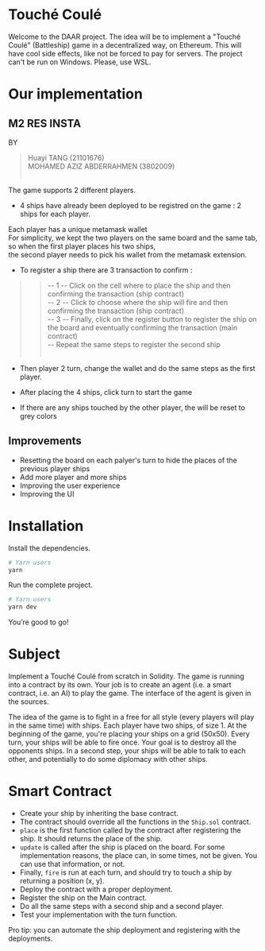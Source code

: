 # Touché Coulé

Welcome to the DAAR project. The idea will be to implement a "Touché Coulé" (Battleship) game
in a decentralized way, on Ethereum. This will have cool side effects, like not
be forced to pay for servers.
The project can't be run on Windows. Please, use WSL.

# Our implementation
## M2 RES INSTA
BY 
>Huayi TANG (21101676)<br />
>MOHAMED AZIZ ABDERRAHMEN (3802009)<br /><br />

The game supports 2 different players. 
- 4 ships have already been deployed to be registred on the game : 2 ships for each player.

Each player has a unique metamask wallet<br />
For simplicity, we kept the two players on the same board and the same tab, so when the first player places his two ships,<br />
the second player needs to pick his wallet from the metamask extension.<br />

- To register a ship there are 3 transaction to confirm : <br />

>> -- 1 -- Click on the cell where to place the ship and then confirming the transaction (ship contract)<br />
>> -- 2 -- Click to choose where the ship will fire and then confirming the transaction (ship contract)<br />
>> -- 3 -- Finally, click on the register button to register the ship on the board and eventually confirming the transaction (main contract)<br />
>> -- Repeat the same steps to register the second ship<br /><br />

- Then player 2 turn, change the wallet and do the same steps as the first player.

- After placing the 4 ships, click turn to start the game 

- If there are any ships touched by the other player, the will be reset to grey colors 

## Improvements 

- Resetting the board on each palyer's turn to hide the places of the previous player ships
- Add more player and more ships
- Improving the user experience 
- Improving the UI 

# Installation

Install the dependencies.

```bash
# Yarn users
yarn
```

Run the complete project.

```bash
# Yarn users
yarn dev
```

You’re good to go!

# Subject

Implement a Touché Coulé from scratch in Solidity. The game is running into a contract by its own. Your job is to create an agent (i.e. a smart contract, i.e. an AI) to play the game. The interface of the agent is given in the sources.

The idea of the game is to fight in a free for all style (every players will play in the same time) with ships. Each player have two ships, of size 1. At the beginning of the game, you're placing your ships on a grid (50x50). Every turn, your ships will be able to fire once. Your goal is to destroy all the opponents ships. In a second step, your ships will be able to talk to each other, and potentially to do some diplomacy with other ships.

# Smart Contract

- Create your ship by inheriting the base contract.
- The contract should override all the functions in the `Ship.sol` contract.
- `place` is the first function called by the contract after registering the ship. It should returns the place of the ship.
- `update` is called after the ship is placed on the board. For some implementation reasons, the place can, in some times, not be given. You can use that information, or not.
- Finally, `fire` is run at each turn, and should try to touch a ship by returning a position (x, y).
- Deploy the contract with a proper deployment. 
- Register the ship on the Main contract. 
- Do all the same steps with a second ship and a second player. 
- Test your implementation with the turn function. 

Pro tip: you can automate the ship deployment and registering with the deployments. 
